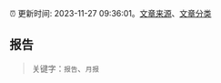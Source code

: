 :alarm_clock: 更新时间: 2023-11-27 09:36:01。[文章来源](/README.md)、[文章分类](/TAGS.md)

## 报告


> 关键字：`报告`、`月报`



